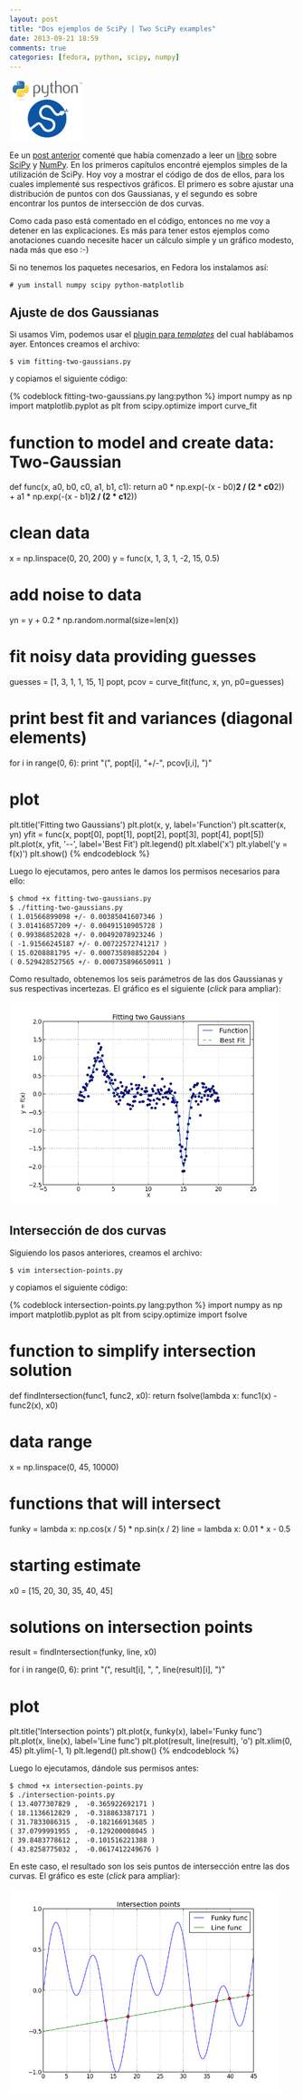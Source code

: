 ```yaml
---
layout: post
title: "Dos ejemplos de SciPy | Two SciPy examples"
date: 2013-09-21 18:59
comments: true
categories: [fedora, python, scipy, numpy]
---
```


<img class="left" src="/images/python-scipy.png" width="130.8" height="107.4" title="Numpy & Scipy" >

Ee un [post anterior](http://gracca.github.io/blog/2013/09/15/python-ndarray-vs-list/) comenté que había comenzado a leer un [libro](http://books.google.com.br/books?id=-N9ZBsjW3IIC&lpg=PP1&pg=PP1#v=onepage&q&f=false) sobre [SciPy](http://www.scipy.org/) y [NumPy](http://www.numpy.org/). En los primeros capítulos encontré ejemplos simples de la utilización de SciPy. Hoy voy a mostrar el código de dos de ellos, para los cuales implementé sus respectivos gráficos. El primero es sobre ajustar una distribución de puntos con dos Gaussianas, y el segundo es sobre encontrar los puntos de intersección de dos curvas.

<!-- more -->

Como cada paso está comentado en el código, entonces no me voy a detener en las explicaciones. Es más para tener estos ejemplos como anotaciones cuando necesite hacer un cálculo simple y un gráfico modesto, nada más que eso :-)

Si no tenemos los paquetes necesarios, en Fedora los instalamos así:

    # yum install numpy scipy python-matplotlib

Ajuste de dos Gaussianas
------------------------

Si usamos Vim, podemos usar el [plugin para *templates*](http://gracca.github.io/blog/2013/09/20/templates-plugin-para-vim/) del cual hablábamos ayer. Entonces creamos el archivo:

    $ vim fitting-two-gaussians.py

y copiamos el siguiente código:

{% codeblock fitting-two-gaussians.py lang:python %}
import numpy as np
import matplotlib.pyplot as plt
from scipy.optimize import curve_fit

# function to model and create data: Two-Gaussian
def func(x, a0, b0, c0, a1, b1, c1):
    return a0 * np.exp(-(x - b0)**2 / (2 * c0**2)) \
           + a1 * np.exp(-(x - b1)**2 / (2 * c1**2))

# clean data
x = np.linspace(0, 20, 200)
y = func(x, 1, 3, 1, -2, 15, 0.5)

# add noise to data
yn = y + 0.2 * np.random.normal(size=len(x))

# fit noisy data providing guesses
guesses = [1, 3, 1, 1, 15, 1]
popt, pcov = curve_fit(func, x, yn, p0=guesses)

# print best fit and variances (diagonal elements)
for i in range(0, 6):
    print "(", popt[i], "+/-", pcov[i,i], ")"

# plot
plt.title('Fitting two Gaussians')
plt.plot(x, y, label='Function')
plt.scatter(x, yn)
yfit = func(x, popt[0], popt[1], popt[2], popt[3], popt[4], popt[5])
plt.plot(x, yfit, '--', label='Best Fit')
plt.legend()
plt.xlabel('x')
plt.ylabel('y = f(x)')
plt.show()
{% endcodeblock %}

Luego lo ejecutamos, pero antes le damos los permisos necesarios para ello:

    $ chmod +x fitting-two-gaussians.py
    $ ./fitting-two-gaussians.py
    ( 1.01566899098 +/- 0.00385041607346 )
    ( 3.01416857209 +/- 0.00491510905728 )
    ( 0.99386852028 +/- 0.00492078923246 )
    ( -1.91566245187 +/- 0.00722572741217 )
    ( 15.0208881795 +/- 0.000735898852204 )
    ( 0.529428527565 +/- 0.000735896650911 )

Como resultado, obtenemos los seis parámetros de las dos Gaussianas y sus respectivas incertezas. El gráfico es el siguiente (*click* para ampliar):

<a href="/images/two-gaussians.png"><img class="center" src="/images/two-gaussians.png" width="480" height="360" title="Ajuste de dos Gaussianas"></a>

Intersección de dos curvas
--------------------------

Siguiendo los pasos anteriores, creamos el archivo:

    $ vim intersection-points.py

y copiamos el siguiente código:

{% codeblock intersection-points.py lang:python %}
import numpy as np
import matplotlib.pyplot as plt
from scipy.optimize import fsolve

# function to simplify intersection solution
def findIntersection(func1, func2, x0):
    return fsolve(lambda x: func1(x) - func2(x), x0)

# data range
x = np.linspace(0, 45, 10000)

# functions that will intersect
funky = lambda x: np.cos(x / 5) * np.sin(x / 2)
line = lambda x: 0.01 * x - 0.5

# starting estimate
x0 = [15, 20, 30, 35, 40, 45]

# solutions on intersection points
result = findIntersection(funky, line, x0)

for i in range(0, 6):
    print "(", result[i], ", ", line(result)[i], ")"

# plot
plt.title('Intersection points')
plt.plot(x, funky(x), label='Funky func')
plt.plot(x, line(x), label='Line func')
plt.plot(result, line(result), 'o')
plt.xlim(0, 45)
plt.ylim(-1, 1)
plt.legend()
plt.show()
{% endcodeblock %}

Luego lo ejecutamos, dándole sus permisos antes:

    $ chmod +x intersection-points.py
    $ ./intersection-points.py
    ( 13.4077307829 ,  -0.365922692171 )
    ( 18.1136612829 ,  -0.318863387171 )
    ( 31.7833086315 ,  -0.182166913685 )
    ( 37.0799991955 ,  -0.129200008045 )
    ( 39.8483778612 ,  -0.101516221388 )
    ( 43.8258775032 ,  -0.0617412249676 )

En este caso, el resultado son los seis puntos de intersección entre las dos curvas. El gráfico es este (*click* para ampliar):

<a href="/images/intersection.png"><img class="center" src="/images/intersection.png" width="480" height="360" title="Intersección de dos curvas"></a>

